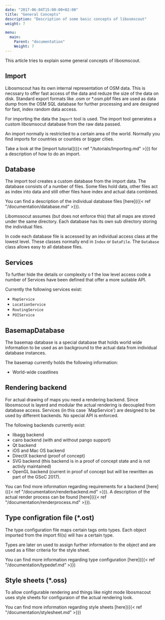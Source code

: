 ```yaml
---
date: "2017-06-04T15:00:00+02:00"
title: "General Concepts"
description: "Description of some basic concepts of libosmscout"
weight: 7

menu:
  main:
    Parent: "documentation"
    Weight: 7
---
```


This article tries to explain some general concepts of libosmscout.

## Import

Libosmscout has its own internal representation of OSM data. This is necssary
to offer fast access of the data and reduze the size of the data on disk.
Standard export formats like .osm or *.osm.pbf files are used as data dump
from the OSM SQL database for further processing and are designed  for fast,
index random data access.

For importing the data the `Import` tool is used. The import tool generates
a custom libosmsocut database from the raw data passed.

An import normally is restrictied to a certain area of the world. Normally
you find imports for countries or counties or bigger cities.

Take a look at the [import tutorial]({{< ref "/tutorials/Importing.md" >}}) for
a description of how to do an import.

## Database

The import tool creates a custom database from the import data. The database
consists of a number of files. Some files hold data, other files
act as index into data and still other files have index and actual data combined.

You can find a description of the individual database files
[here]({{< ref "/documentation/database.md" >}}).

Libomssocut assumes (but does not enforce this) that all maps are stored under
the same directory. Each database has its own sub directory storing the
individual files.

In code each database file is accessed by an individual access class at the
lowest level. These classes normally end in `Index` or `DataFile`.
The `Database` class allows easy to all database files.

## Services

To further hide the details or complexity o f the low level access code a number
of Services have been defined that offer a more suitable API.

Currently the following services exist:

* `MapService`
* `LocationService`
* `RoutingService`
* `POIService`

## BasemapDatabase

The basemap database is a special database that holds world wide information
to be used as an background to the actual data from individual database
instances.

The basemap currently holds the following information:

* World-wide coastlines

## Rendering backend

For actual drawing of maps you need a rendering backend. Since libosmscout is
layerd and modular the actual rendering is decoupled from database access.
Services (in this case `MapService') are designed to be used by different
backends. No special API is enforced. 

The following backends currently exist:

* libagg backend
* cairo backend (with and without pango support)
* Qt backend
* iOS and Mac OS backend
* DirectX backend (proof of concept)
* SVG backend (this backend is in a proof of concept state and is not activly
  maintained)
* OpenGL backend (current in proof of concept but will be rewritten as part of
  the GSoC 2017).
  
You can find more information regarding requirements for a backend 
[here]({{< ref "/documentation/renderbackend.md" >}}). A description of the actual
render process can be found [here]({{< ref "/documentation/renderprocess.md" >}}).

## Type configration file (*.ost)

The type configuration file maps certain tags onto types. Each object
imported from the import fil(s) will hav a certain type.

Types are later on used to assign further information to the object and
are used as a filter criteria for the style sheet.

You can find more information regarding type configuration
[here]({{< ref "/documentation/typedef.md" >}})

## Style sheets (*.oss)

To allow configurable rendering and things like night mode libosmscout
uses style sheets for configuraion of the actual rendering look.

You can find more information regarding style sheets
[here]({{< ref "/documentation/stylesheet.md" >}})


